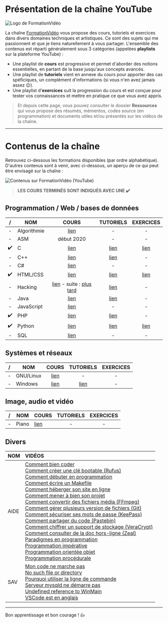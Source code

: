 # Présentation de la chaîne YouTube

![Logo de FormationVidéo](https://nsa40.casimages.com/img/2019/10/10/191010123344352794.png)

La chaîne [FormationVidéo](https://www.youtube.com/formationvideo8) vous propose des cours, tutoriels et exercices dans divers domaines techniques et artistiques. Ce sont des sujets qui me passionnent et que je tiens naturellement à vous partager. L'ensemble des contenus est réparti généralement sous 3 catégories (appelées **playlists** sur la plateforme YouTube) :

+ Une playlist de **cours** est progressive et permet d'aborder des notions essentielles, en partant de la base jusqu'aux concepts avancés.
+ Une playlist de **tutoriels** vient en annexe du cours pour apporter des cas spéficiques, un complément d'informations (si vous n'en avez jamais assez 😉).
+ Une playlist d'**exercices** suit la progression du cours et est conçue pour tester vos connaissances et mettre en pratique ce que vous avez appris.

> Et depuis cette page, vous pouvez consulter le dossier **Ressources** qui vous propose des résumés, mémentos, codes source (en programmation) et documents utiles et/ou présentés sur les vidéos de la chaîne.

---

# Contenus de la chaîne

Retrouvez ci-dessous les formations disponibles (par ordre alphabétique). D'autres contenus sont à venir, avec ci-dessous, un aperçu de ce qui peut être envisagé sur la chaîne :

![Contenus sur FormationVidéo (YouTube)](https://nsa40.casimages.com/img/2019/03/26/190326015623131775.png)

> **LES COURS TERMINÉS SONT INDIQUÉS AVEC UNE ✔️**

## Programmation / Web / bases de données

| / | NOM | COURS | TUTORIELS | EXERCICES |
|:--:|---|:--:|:--:|:--:|
|-| Algorithmie | [lien](https://www.youtube.com/playlist?list=PLrSOXFDHBtfGy7xYmf5LlNr8f-niDkf7_) | - | - |
|-| ASM | début 2020 | - | - | - |
|✔️| C | [lien](https://www.youtube.com/playlist?list=PLrSOXFDHBtfEh6PCE39HERGgbbaIHhy4j) | [lien](https://www.youtube.com/playlist?list=PLrSOXFDHBtfECGo-do0Xf6o3fjc8Rta5N) | [lien](https://www.youtube.com/playlist?list=PLrSOXFDHBtfF6lXQpJ4hBha76DsQufiEQ) |
|-| C++ | [lien](https://www.youtube.com/playlist?list=PLrSOXFDHBtfFiuDVCjWgQZOeaVws7eQmf) | [lien](https://www.youtube.com/playlist?list=PLrSOXFDHBtfHtAe6ZTyNR1qI_qAFe3zPD) | - |
|-| C# | [lien](https://www.youtube.com/playlist?list=PLrSOXFDHBtfGBHAMEg9Om9nF_7R7h5mO7) | - | - |
|✔️| HTML/CSS | [lien](https://www.youtube.com/playlist?list=PLrSOXFDHBtfE5tpw0bjMevWxMWXotiSdO) | [lien](https://www.youtube.com/playlist?list=PLrSOXFDHBtfG1_4HrfPttdwF8aLpgdsRL) | [lien](https://www.youtube.com/playlist?list=PLrSOXFDHBtfHEFVqv0pjGkPHv6PhWZQBb) |
|-| Hacking | [lien](https://www.youtube.com/playlist?list=PLrSOXFDHBtfFTu6-vUc7lejdp0ls8loq2) - suite : [plus tard](https://www.youtube.com/watch?v=wn3y_XcPuiM&t=7571s) | [lien](https://www.youtube.com/playlist?list=PLrSOXFDHBtfHIzX18zg86FjcrXBzMzFj0) | - |
|-| Java | [lien](https://www.youtube.com/playlist?list=PLrSOXFDHBtfHkq8dd3BbSaopVgRSYtgPv) | [lien](https://www.youtube.com/playlist?list=PLrSOXFDHBtfHpuMXidDB-c1sFVcdJ7BFZ) | - |
|-| JavaScript | [lien](https://www.youtube.com/playlist?list=PLrSOXFDHBtfGxf_PtXLu_OrjFKt4_dqB_) | - | - |
|✔️| PHP | [lien](https://www.youtube.com/playlist?list=PLrSOXFDHBtfFuZttC17M-jNpKnzUL5Adc) | [lien](https://www.youtube.com/playlist?list=PLrSOXFDHBtfEgg_cDMFLWj3hmdG9_2MR2) | - |
|✔️| Python | [lien](https://www.youtube.com/playlist?list=PLrSOXFDHBtfHg8fWBd7sKPxEmahwyVBkC) | [lien](https://www.youtube.com/playlist?list=PLrSOXFDHBtfFMB2Qeuej6efzZRvjRdXo8) | [lien](https://www.youtube.com/playlist?list=PLrSOXFDHBtfEiSgOG1FM4oq-yS24iV4s1) |
|-| SQL | [lien](https://www.youtube.com/playlist?list=PLrSOXFDHBtfGl66sXijiN8SU9YJaM_EQg) | - | - |

## Systèmes et réseaux

| / | NOM | COURS | TUTORIELS | EXERCICES |
|:--:|---|:--:|:--:|:--:|
|-| GNU/Linux | [lien](https://www.youtube.com/playlist?list=PLrSOXFDHBtfHKxuz6NySItyf4iSEcTw97) | - | - |
|-| Windows | [lien](https://www.youtube.com/playlist?list=PLrSOXFDHBtfFl6k7dLGdm3vrqYufjpwBw) | [lien](https://www.youtube.com/playlist?list=PLrSOXFDHBtfFrcRVrJ2ELX2_160l_CpQd) | - |

## Image, audio et vidéo

| / | NOM | COURS | TUTORIELS | EXERCICES |
|:--:|---|:--|:--:|:--:|
|-| Piano | [lien](https://github.com/jasonchampagne/FormationVideo/blob/master/Playlists/piano-cours.md) | - | - |

## Divers

| NOM | VIDÉOS |
|---|:--|
| AIDE | [Comment bien coder](https://www.youtube.com/watch?v=bcY5gF5byrg)<br>[Comment créer une clé bootable (Rufus)](https://www.youtube.com/watch?v=-wffj0kEqQg)<br>[Comment débuter en programmation](https://www.youtube.com/watch?v=aBJ8wYiV9FQ)<br>[Comment écrire un Makefile](https://www.youtube.com/watch?v=-riHEHGP2DU)<br>[Comment héberger son site en ligne](https://www.youtube.com/watch?v=mXVacXSTns8)<br>[Comment mener à bien son projet](https://www.youtube.com/watch?v=Jtoag3KUMMw)<br>[Comment convertir des fichiers média (FFmpeg)](https://www.youtube.com/watch?v=gIZzxPgilCA)<br>[Comment gérer plusieurs version de fichiers (Git)](https://www.youtube.com/watch?v=CEb_JM_hsFw&)<br>[Comment sécuriser ses mots de passe (KeePass)](https://www.youtube.com/watch?v=oG3QSXRCuvE)<br>[Comment partager du code (Pastebin)](https://www.youtube.com/watch?v=brvwCwfF0U0)<br>[Comment chiffrer un support de stockage (VeraCrypt)](https://www.youtube.com/watch?v=_hP3_vmVRWc)<br>[Comment consulter de la doc hors-ligne (Zeal)](https://www.youtube.com/watch?v=PmgO42dod7E)<br>[Paradigmes en programmation](https://www.youtube.com/watch?v=5D7Shf9nG0Q)<br>[Programmation impérative](https://www.youtube.com/watch?v=UlQObyHkfGo)<br>[Programmation orientée objet](https://www.youtube.com/watch?v=5j5z9BJCAW8)<br>[Programmation procédurale](https://www.youtube.com/watch?v=vLw3YfIwpgU) |
| SAV | [Mon code ne marche pas](https://www.youtube.com/watch?v=NyECg6AUfGE)<br>[No such file or directory](https://www.youtube.com/watch?v=ymzo7cGvxlo)<br>[Pourquoi utiliser la ligne de commande](https://www.youtube.com/watch?v=hre1w-mZF6k)<br>[Serveur mysqld ne démarre pas](https://www.youtube.com/watch?v=JvyM_mZqYrc)<br>[Undefined reference to WinMain](https://www.youtube.com/watch?v=RNAdJW2J-wA)<br>[VSCode est en anglais](https://www.youtube.com/watch?v=WSdKlAqXh3o)|

---

Bon apprentissage et bon courage ! 👍

